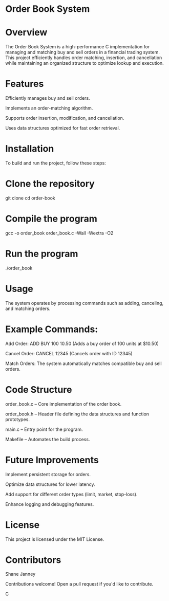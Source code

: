 # Order Book System

# Overview

The Order Book System is a high-performance C implementation for managing and matching buy and sell orders in a financial trading system. This project efficiently handles order matching, insertion, and cancellation while maintaining an organized structure to optimize lookup and execution.

# Features

Efficiently manages buy and sell orders.

Implements an order-matching algorithm.

Supports order insertion, modification, and cancellation.

Uses data structures optimized for fast order retrieval.

# Installation

To build and run the project, follow these steps:

# Clone the repository
git clone <repository-url>
cd order-book

# Compile the program
gcc -o order_book order_book.c -Wall -Wextra -O2

# Run the program
./order_book

# Usage

The system operates by processing commands such as adding, canceling, and matching orders.

# Example Commands:

Add Order: ADD BUY 100 10.50  (Adds a buy order of 100 units at $10.50)

Cancel Order: CANCEL 12345 (Cancels order with ID 12345)

Match Orders: The system automatically matches compatible buy and sell orders.

# Code Structure

order_book.c – Core implementation of the order book.

order_book.h – Header file defining the data structures and function prototypes.

main.c – Entry point for the program.

Makefile – Automates the build process.

# Future Improvements

Implement persistent storage for orders.

Optimize data structures for lower latency.

Add support for different order types (limit, market, stop-loss).

Enhance logging and debugging features.

# License

This project is licensed under the MIT License.

# Contributors

Shane Janney

Contributions welcome! Open a pull request if you'd like to contribute.

C
